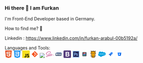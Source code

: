 ### Hi there 👋 I am Furkan

I'm Front-End Developer based in Germany.

How to find me? 📨

Linkedin : https://www.linkedin.com/in/furkan-arabul-00b5192a/

Languages and Tools: <br/>
![](icons/html.png)
![](icons/css.png)
![](icons/javascript.png)
![](icons/git.png)
![](icons/vue.png)
![](icons/sass.png)
![](icons/less.png)
![](icons/bootstrap.png)
![](icons/adobe.png)
![](icons/figma.png)
![](icons/grunt.png)
![](icons/salesforce.png)
![](icons/jira.png)
![](icons/bitbucket.png)
<!--
**furkanarabul/furkanarabul** is a ✨ _special_ ✨ repository because its `README.md` (this file) appears on your GitHub profile.

Here are some ideas to get you started:

- 🔭 I’m currently working on ...
- 🌱 I’m currently learning ...
- 👯 I’m looking to collaborate on ...
- 🤔 I’m looking for help with ...
- 💬 Ask me about ...
- 📫 How to reach me: ...
- 😄 Pronouns: ...
- ⚡ Fun fact: ...
-->
